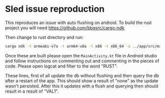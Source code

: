 # Sled issue reproduction

This reproduces an issue with auto flushing on android. To build the rust project you will need https://github.com/bbqsrc/cargo-ndk.

Then change to rust directory and run:

```sh
cargo ndk -t armeabi-v7a -t arm64-v8a -t x86 -t x86_64 -o ../app/src/main/jniLibs build --release
```

Once these are built please open the `MainActivity.kt` file in Android studio and follow instructions on commenting out 
and commenting in the pieces of code. Please open logcat and filter to the word "RUST".

These lines, first of all update the db without flushing and then query the db after a restart of the app.
This should show a result of "none" as the update wasn't persisted.
After this it updates with a flush and querying then should result in a result of "VAL1".